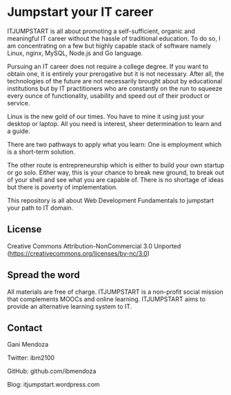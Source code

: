 Jumpstart your IT career
========================


ITJUMPSTART is all about promoting a self-sufficient, organic and meaningful IT career without the hassle of traditional education. To do so, I am concentrating on a few but highly capable stack of software namely Linux, nginx, MySQL, Node.js and Go language.

Pursuing an IT career does not require a college degree. If you want to obtain one, it is entirely your prerogative but it is not necessary. After all, the technologies of the future are not necessarily brought about by educational 
institutions but by IT practitioners who are constantly on the run to squeeze every ounce of functionality, usability 
and speed out of their product or service.

Linux is the new gold of our times. You have to mine it using just your desktop or laptop. All you need is interest, 
sheer determination to learn and a guide.

There are two pathways to apply what you learn: One is employment which is a short-term solution.

The other route is entrepreneurship which is either to build your own startup or go solo. Either way, this is your 
chance to break new ground, to break out of your shell and see what you are capable of. There is no shortage of ideas 
but there is poverty of implementation.

This repository is all about Web Development Fundamentals to jumpstart your path to IT domain.

License
-------

Creative Commons Attribution-NonCommercial 3.0 Unported (https://creativecommons.org/licenses/by-nc/3.0)

Spread the word
---------------

All materials are free of charge. ITJUMPSTART is a non-profit social mission that complements MOOCs and online learning. ITJUMPSTART aims to provide an alternative learning system to IT.

Contact
-------

Gani Mendoza

Twitter: ibm2100

GitHub: github.com/ibmendoza

Blog: itjumpstart.wordpress.com
